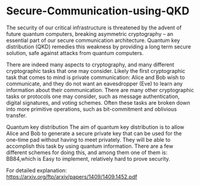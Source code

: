 # Secure-Communication-using-QKD

The security of our critical infrastructure is threatened by the advent of future quantum computers, breaking asymmetric cryptography – an essential part of our secure communication architecture. Quantum key distribution (QKD) remedies this weakness by providing a long term secure solution, safe against attacks from quantum computers.

There are indeed many aspects to cryptography, and many different cryptographic tasks that one may consider. Likely the
first cryptographic task that comes to mind is private communication: Alice and Bob wish to
communicate, and they do not want an eavesdropper (Eve) to learn any information about their
communication. There are many other cryptographic tasks or protocols one may consider, such as
message authentication, digital signatures, and voting schemes. Often these tasks are broken down
into more primitive operations, such as bit-commitment and oblivious transfer.

Quantum key distribution
The aim of quantum key distribution is to allow Alice and Bob to generate a secure private key
that can be used for the one-time pad without having to meet privately. They will be able to
accomplish this task by using quantum information. There are a few different schemes for doing
this, and among them one  of them is:
BB84,which is Easy to implement, relatively hard to prove security.


For detailed explanation:
https://arxiv.org/ftp/arxiv/papers/1409/1409.1452.pdf
